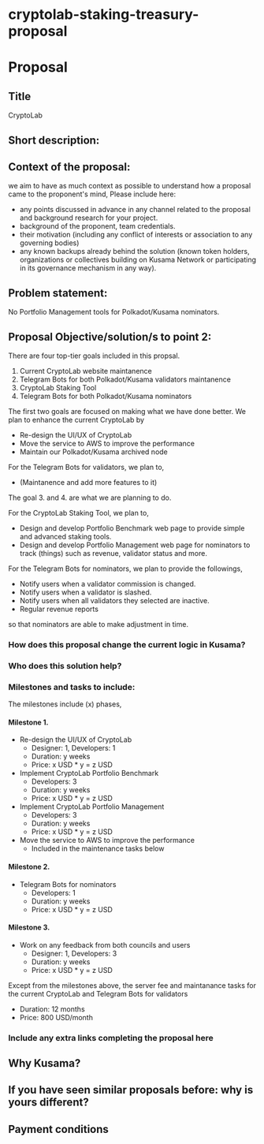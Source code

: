 # cryptolab-staking-treasury-proposal

# Proposal

## Title

CryptoLab

## Short description:

## Context of the proposal: 
we aim to have as much context as possible to understand how a proposal came to the proponent's mind, Please include here:

 * any points discussed in advance in any channel related to the proposal and background research for your project. 
 * background of the proponent, team credentials. 
 * their motivation (including any conflict of interests or association to any governing bodies)
 * any known backups already behind the solution (known token holders, organizations or collectives building on Kusama Network or participating in its governance mechanism in any way).

## Problem statement: 

No Portfolio Management tools for Polkadot/Kusama nominators.

## Proposal Objective/solution/s to point 2:

There are four top-tier goals included in this propsal.

1. Current CryptoLab website maintanence
2. Telegram Bots for both Polkadot/Kusama validators maintanence
3. CryptoLab Staking Tool
4. Telegram Bots for both Polkadot/Kusama nominators

The first two goals are focused on making what we have done better. We plan to enhance the current CryptoLab by

* Re-design the UI/UX of CryptoLab
* Move the service to AWS to improve the performance
* Maintain our Polkadot/Kusama archived node

For the Telegram Bots for validators, we plan to,

* (Maintanence and add more features to it)

The goal 3. and 4. are what we are planning to do. 

For the CryptoLab Staking Tool, we plan to,

* Design and develop Portfolio Benchmark web page to provide simple and advanced staking tools.
* Design and develop Portfolio Management web page for nominators to track (things) such as revenue, validator status and more.

For the Telegram Bots for nominators, we plan to provide the followings,

* Notify users when a validator commission is changed.
* Notify users when a validator is slashed.
* Notify users when all validators they selected are inactive.
* Regular revenue reports

so that nominators are able to make adjustment in time.

### How does this proposal change the current logic in Kusama?

### Who does this solution help?

### Milestones and tasks to include:


The milestones include (x) phases,

#### Milestone 1.

* Re-design the UI/UX of CryptoLab
    * Designer: 1, Developers: 1
    * Duration: y weeks
    * Price: x USD * y = z USD
* Implement CryptoLab Portfolio Benchmark
    * Developers: 3
    * Duration: y weeks
    * Price: x USD * y = z USD
* Implement CryptoLab Portfolio Management
    * Developers: 3
    * Duration: y weeks
    * Price: x USD * y = z USD
* Move the service to AWS to improve the performance
    * Included in the maintenance tasks below

#### Milestone 2.

* Telegram Bots for nominators
    * Developers: 1
    * Duration: y weeks
    * Price: x USD * y = z USD

#### Milestone 3.

* Work on any feedback from both councils and users
    * Designer: 1, Developers: 3
    * Duration: y weeks
    * Price: x USD * y = z USD

Except from the milestones above, the server fee and maintanance tasks for the current CryptoLab and Telegram Bots for validators

* Duration: 12 months
* Price: 800 USD/month

### Include any extra links completing the proposal here

## Why Kusama? 

## If you have seen similar proposals before: why is yours different?

## Payment conditions
